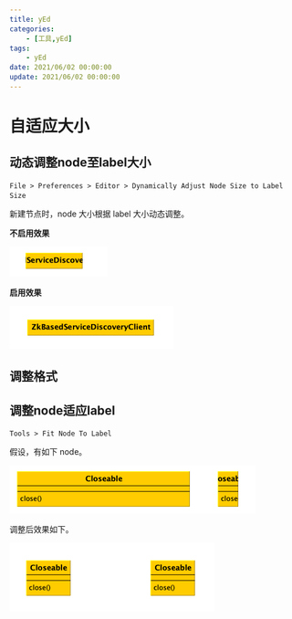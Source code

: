 ```yaml
---
title: yEd
categories: 
	- [工具,yEd]
tags:
	- yEd
date: 2021/06/02 00:00:00
update: 2021/06/02 00:00:00
---
```


# 自适应大小

## 动态调整node至label大小

`File > Preferences > Editor > Dynamically Adjust Node Size to Label Size`

新建节点时，node 大小根据 label 大小动态调整。

**不启用效果**

<img src="yed/image-20210602201723571.png" alt="image-20210602201723571" style="zoom:50%;" />

**启用效果**

<img src="yed/image-20210602201650095.png" alt="image-20210602201650095" style="zoom:50%;" />

## 调整格式

## 调整node适应label

`Tools > Fit Node To Label` 

假设，有如下 node。

<img src="yed/image-20210602202028962.png" alt="image-20210602202028962" style="zoom:50%;" />

调整后效果如下。

<img src="yed/image-20210602202054283.png" alt="image-20210602202054283" style="zoom:50%;" />